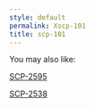 ```yaml
---
style: default
permalink: Xscp-101
title: scp-101
---
```

You may also like:

[SCP-2595](http://scp-wiki.net/scp-2595)

[SCP-2538](http://scp-wiki.net/scp-2538)
